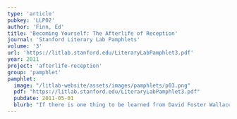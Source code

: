 ```yaml
---
type: 'article'
pubkey: 'LLP02'
author: 'Finn, Ed'
title: 'Becoming Yourself: The Afterlife of Reception'
journal: 'Stanford Literary Lab Pamphlets'
volume: '3'
url: 'https://litlab.stanford.edu/LiteraryLabPamphlet3.pdf'
year: 2011
project: 'afterlife-reception'
group: 'pamphlet'
pamphlet:
  image: "/litlab-website/assets/images/pamphlets/p03.png"
  pdf: "https://litlab.stanford.edu/LiteraryLabPamphlet3.pdf"
  pubdate: 2011-05-01
  blurb: "If there is one thing to be learned from David Foster Wallace, it is that cultural transmission is a tricky game. This was a problem Wallace confronted as a literary professional, a university-based writer during what Mark McGurl has called the Program Era. But it was also a philosophical issue he grappled with on a deep level as he struggled to combat his own loneliness through writing. To really study this question we need to look beyond the symbolic markets of prestige to the real market, the site of mass literary consumption, where authors succeed or fail based on their ability to speak to that most diverse and complicated of readerships: the general public. Unless we study what I call the social lives of books, we make the mistake of keeping literature in the same ascetic laboratory that Wallace tried to break out of with his intense authorial focus on popular culture, mass media, and everyday life."
---
```

